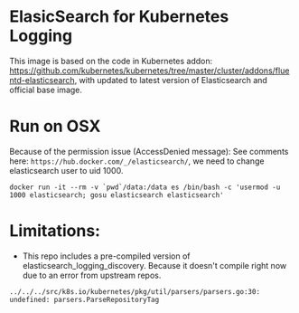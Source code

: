 ElasicSearch for Kubernetes Logging
===================================

This image is based on the code in Kubernetes addon: https://github.com/kubernetes/kubernetes/tree/master/cluster/addons/fluentd-elasticsearch, with updated to latest version of Elasticsearch and official base image.

# Run on OSX
Because of the permission issue (AccessDenied message): See comments here: `https://hub.docker.com/_/elasticsearch/`, we need to change elasticsearch user to uid 1000.

```
docker run -it --rm -v `pwd`/data:/data es /bin/bash -c 'usermod -u 1000 elasticsearch; gosu elasticsearch elasticsearch'
```

# Limitations:

* This repo includes a pre-compiled version of elasticsearch_logging_discovery. Because it doesn't compile right now due to an error from upstream repos.
```
../../../src/k8s.io/kubernetes/pkg/util/parsers/parsers.go:30: undefined: parsers.ParseRepositoryTag
```
